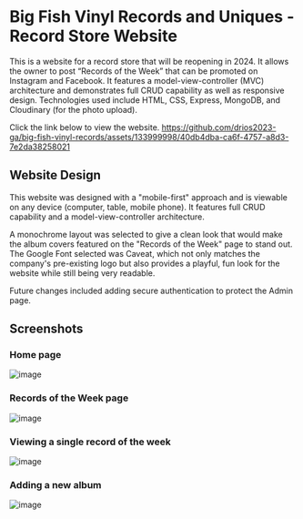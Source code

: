 # Big Fish Vinyl Records and Uniques - Record Store Website

This is a website for a record store that will be reopening in 2024. It allows the owner to post “Records of the Week” that can be promoted on Instagram and Facebook. It features a model-view-controller (MVC) architecture and  demonstrates full CRUD capability as well as responsive design. Technologies used include HTML, CSS, Express, MongoDB, and Cloudinary (for the photo upload).

Click the link below to view the website.
https://github.com/drios2023-ga/big-fish-vinyl-records/assets/133999998/40db4dba-ca6f-4757-a8d3-7e2da38258021

## Website Design
This website was designed with a "mobile-first" approach and is viewable on any device (computer, table, mobile phone). It features full CRUD capability and a model-view-controller architecture. 

A monochrome layout was selected to give a clean look that would make the album covers featured on the "Records of the Week" page to stand out. The Google Font selected was Caveat, which not only matches the company's pre-existing logo but also provides a playful, fun look for the website while still being very readable.

Future changes included adding secure authentication to protect the Admin page.

## Screenshots

### Home page
![image](https://github.com/drios2023-ga/big-fish-vinyl-records/assets/133999998/6c4db368-25cb-4908-91e8-3b8c9e3e2874)

### Records of the Week page

![image](https://github.com/drios2023-ga/big-fish-vinyl-records/assets/133999998/fa2c6d37-e0d9-48c5-9a9c-5dd68c527ae5)

### Viewing a single record of the week

![image](https://github.com/drios2023-ga/big-fish-vinyl-records/assets/133999998/b03ff992-5009-44a6-9c8f-1e76843a1865)

### Adding a new album

![image](https://github.com/drios2023-ga/big-fish-vinyl-records/assets/133999998/ddb76a42-ddda-4020-9bb3-cc59438c7c67)
